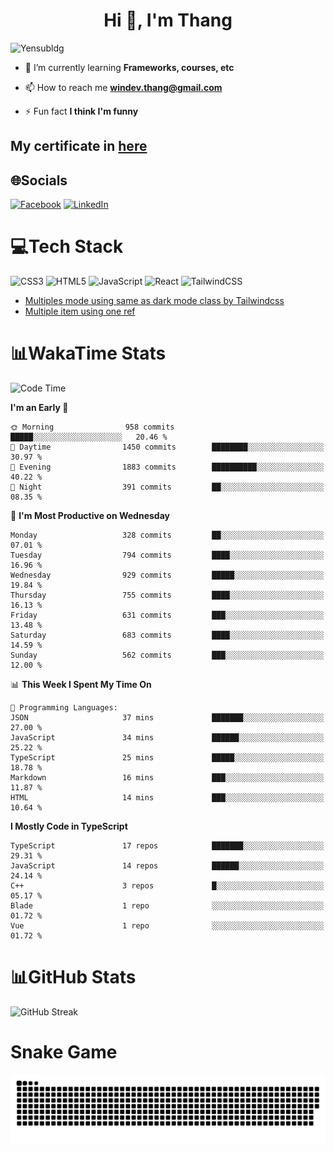 <h1 align="center">Hi 👋, I'm Thang</h1>

![Yensubldg](https://readme-typing-svg.demolab.com?font=Fira+Code&weight=600&pause=1000&color=F5F5F2&center=true&vCenter=true&width=435&lines=Trying+to+be+a+Software+Engineering)

<!--
![](https://komarev.com/ghpvc/?username=yensubldg&label=Visitors+Count&color=brightgreen) -->

- 🌱 I’m currently learning **Frameworks, courses, etc**

- 📫 How to reach me **<windev.thang@gmail.com>**

- ⚡ Fun fact **I think I'm funny**

## My certificate in [here](./MY_CERTIFICATE.md)

## 🌐Socials

[![Facebook](https://img.shields.io/badge/Facebook-%231877F2.svg?logo=Facebook&logoColor=white)](https://facebook.com/yensubldg) [![LinkedIn](https://img.shields.io/badge/LinkedIn-%230077B5.svg?logo=linkedin&logoColor=white)](https://linkedin.com/in/yensubldg)

# 💻Tech Stack

![CSS3](https://img.shields.io/badge/css3-%231572B6.svg?style=for-the-badge&logo=css3&logoColor=white) ![HTML5](https://img.shields.io/badge/html5-%23E34F26.svg?style=for-the-badge&logo=html5&logoColor=white) ![JavaScript](https://img.shields.io/badge/javascript-%23323330.svg?style=for-the-badge&logo=javascript&logoColor=%23F7DF1E) ![React](https://img.shields.io/badge/react-%2320232a.svg?style=for-the-badge&logo=react&logoColor=%2361DAFB) ![TailwindCSS](https://img.shields.io/badge/tailwindcss-%2338B2AC.svg?style=for-the-badge&logo=tailwind-css&logoColor=white)

<!-- BLOG-POST-LIST:START -->
- [Multiples mode using same as dark mode class by Tailwindcss](https://dev.to/yensubldg/multiples-mode-using-same-as-dark-mode-class-by-tailwindcss-56p4)
- [Multiple item using one ref](https://dev.to/yensubldg/multiple-item-using-one-ref-1288)
<!-- BLOG-POST-LIST:END -->

# 📊WakaTime Stats

<!--START_SECTION:waka-->
![Code Time](http://img.shields.io/badge/Code%20Time-3%2C064%20hrs%2035%20mins-blue)

**I'm an Early 🐤** 

```text
🌞 Morning                958 commits         █████░░░░░░░░░░░░░░░░░░░░   20.46 % 
🌆 Daytime                1450 commits        ████████░░░░░░░░░░░░░░░░░   30.97 % 
🌃 Evening                1883 commits        ██████████░░░░░░░░░░░░░░░   40.22 % 
🌙 Night                  391 commits         ██░░░░░░░░░░░░░░░░░░░░░░░   08.35 % 
```
📅 **I'm Most Productive on Wednesday** 

```text
Monday                   328 commits         ██░░░░░░░░░░░░░░░░░░░░░░░   07.01 % 
Tuesday                  794 commits         ████░░░░░░░░░░░░░░░░░░░░░   16.96 % 
Wednesday                929 commits         █████░░░░░░░░░░░░░░░░░░░░   19.84 % 
Thursday                 755 commits         ████░░░░░░░░░░░░░░░░░░░░░   16.13 % 
Friday                   631 commits         ███░░░░░░░░░░░░░░░░░░░░░░   13.48 % 
Saturday                 683 commits         ████░░░░░░░░░░░░░░░░░░░░░   14.59 % 
Sunday                   562 commits         ███░░░░░░░░░░░░░░░░░░░░░░   12.00 % 
```


📊 **This Week I Spent My Time On** 

```text
💬 Programming Languages: 
JSON                     37 mins             ███████░░░░░░░░░░░░░░░░░░   27.00 % 
JavaScript               34 mins             ██████░░░░░░░░░░░░░░░░░░░   25.22 % 
TypeScript               25 mins             █████░░░░░░░░░░░░░░░░░░░░   18.78 % 
Markdown                 16 mins             ███░░░░░░░░░░░░░░░░░░░░░░   11.87 % 
HTML                     14 mins             ███░░░░░░░░░░░░░░░░░░░░░░   10.64 % 
```

**I Mostly Code in TypeScript** 

```text
TypeScript               17 repos            ███████░░░░░░░░░░░░░░░░░░   29.31 % 
JavaScript               14 repos            ██████░░░░░░░░░░░░░░░░░░░   24.14 % 
C++                      3 repos             █░░░░░░░░░░░░░░░░░░░░░░░░   05.17 % 
Blade                    1 repo              ░░░░░░░░░░░░░░░░░░░░░░░░░   01.72 % 
Vue                      1 repo              ░░░░░░░░░░░░░░░░░░░░░░░░░   01.72 % 
```




<!--END_SECTION:waka-->

# 📊GitHub Stats

![GitHub Streak](https://streak-stats.demolab.com?user=yensubldg&theme=tokyonight&border_radius=8)

# Snake Game

![Snake eating my contribution graph](./github-contribution-grid-snake.svg)
